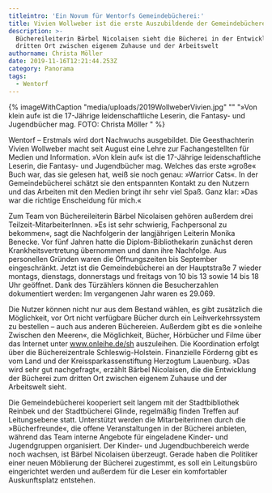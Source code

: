 ```yaml
---
titleintro: 'Ein Novum für Wentorfs Gemeindebücherei:'
title: Vivien Wollweber ist die erste Auszubildende der Gemeindebücherei.
description: >-
  Büchereileiterin Bärbel Nicolaisen sieht die Bücherei in der Entwicklung zum
  dritten Ort zwischen eigenem Zuhause und der Arbeitswelt
authorname: Christa Möller
date: 2019-11-16T12:21:44.253Z
category: Panorama
tags:
  - Wentorf
---
```

{% imageWithCaption "media/uploads/2019WollweberVivien.jpg" "" "»Von klein auf« ist die 17-Jährige leidenschaftliche Leserin, die Fantasy- und Jugendbücher mag. FOTO: Christa Möller   " %}



Wentorf –  Erstmals wird dort Nachwuchs ausgebildet. Die Geesthachterin Vivien Wollweber macht seit August eine Lehre zur Fachangestellten für Medien und Information. »Von klein auf« ist die 17-Jährige leidenschaftliche Leserin, die Fantasy- und Jugendbücher mag. Welches das erste »große« Buch war, das sie gelesen hat, weiß sie noch genau: »Warrior Cats«. In der Gemeindebücherei schätzt sie den entspannten Kontakt zu den Nutzern und das Arbeiten mit den Medien bringt ihr sehr viel Spaß. Ganz klar: »Das war die richtige Enscheidung für mich.« 

Zum Team von Büchereileiterin Bärbel Nicolaisen gehören außerdem drei Teilzeit-MitarbeiterInnen. »Es ist sehr schwierig, Fachpersonal zu bekommen«, sagt die Nachfolgerin der langjährigen Leiterin Monika Benecke. Vor fünf Jahren hatte die Diplom-Bibliothekarin zunächst deren Krankheitsvertretung übernommen und dann ihre Nachfolge. Aus personellen Gründen waren die Öffnungszeiten bis September eingeschränkt. Jetzt ist die Gemeindebücherei an der Hauptstraße 7 wieder montags, dienstags, donnerstags und freitags von 10 bis 13 sowie 14 bis 18 Uhr geöffnet. Dank des Türzählers können die Besucherzahlen dokumentiert werden: Im vergangenen Jahr waren es 29.069. 

Die Nutzer können nicht nur aus dem Bestand wählen, es gibt zusätzlich die Möglichkeit, vor Ort nicht verfügbare Bücher durch ein Leihverkehrssystem zu bestellen – auch aus anderen Büchereien. Außerdem gibt es die »onleihe Zwischen den Meeren«, die Möglichkeit, Bücher, Hörbücher und Filme über das Internet unter www.onleihe.de/sh auszuleihen. Die Koordination erfolgt über die Büchereizentrale Schleswig-Holstein. Finanzielle Förderng gibt es vom Land und der Kreissparkassenstiftung Herzogtum Lauenburg. »Das wird sehr gut nachgefragt«, erzählt Bärbel Nicolaisen, die die Entwicklung der Bücherei zum dritten Ort zwischen eigenem Zuhause und der Arbeitswelt sieht. 

Die Gemeindebücherei kooperiert seit langem mit der Stadtbibliothek Reinbek und der Stadtbücherei Glinde, regelmäßig finden Treffen auf Leitungsebene statt. Unterstützt werden die Mitarbeiterinnen durch die »Bücherfreunde«, die offene Veranstaltungen in der Bücherei anbieten, während das Team interne Angebote für eingeladene Kinder- und Jugendgruppen organisiert. Der Kinder- und Jugendbuchbereich werde noch wachsen, ist Bärbel Nicolaisen überzeugt. Gerade haben die Politiker einer neuen Möblierung der Bücherei zugestimmt, es soll ein Leitungsbüro eingerichtet werden und außerdem für die Leser ein komfortabler Auskunftsplatz entstehen.
